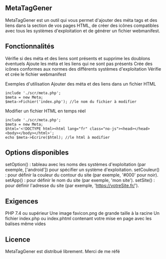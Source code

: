 
## MetaTagGener
MetaTagGener est un outil qui vous permet d'ajouter des méta tags et des liens dans la section <head> de vos pages HTML, de créer des icônes compatibles avec tous les systèmes d'exploitation et de générer un fichier webmanifest.

## Fonctionnalités
Vérifie si des méta et des liens sont présents et supprime les doublons éventuels
Ajoute les méta et les liens qui ne sont pas présents
Crée des icônes conformes aux normes des différents systèmes d'exploitation
Vérifie et crée le fichier webmanifest

Exemples d'utilisation
Ajouter des méta et des liens dans un fichier HTML
```
include './scr/meta.php';
$meta = new Meta;
$meta->Fichier('index.php'); //le nom du fichier à modifier
```
Modifier un fichier HTML en temps réel
```
include './scr/meta.php';
$meta = new Meta;
$html='<!DOCTYPE html><html lang="fr" class="no-js"><head></head><body></body></html>';
echo $meta->Ecrire($html); //le html à modifier
```
## Options disponibles
setOption() : tableau avec les noms des systèmes d'exploitation (par exemple, ['android']) pour spécifier un système d'exploitation.
setCouleur() : pour définir la couleur du contour du site (par exemple, '#000' pour noir).
setApp() : pour définir le nom du site (par exemple, 'mon site').
setSite() : pour définir l'adresse du site (par exemple, 'https://votreSite.fr/').

## Exigences
PHP 7.4 ou supérieur
Une image favicon.png de grande taille à la racine
Un fichier index.php ou index.phtml contenant votre mise en page avec les balises <head> </head> même vides

## Licence
MetaTagGener est distribué librement. Merci de me réfé
